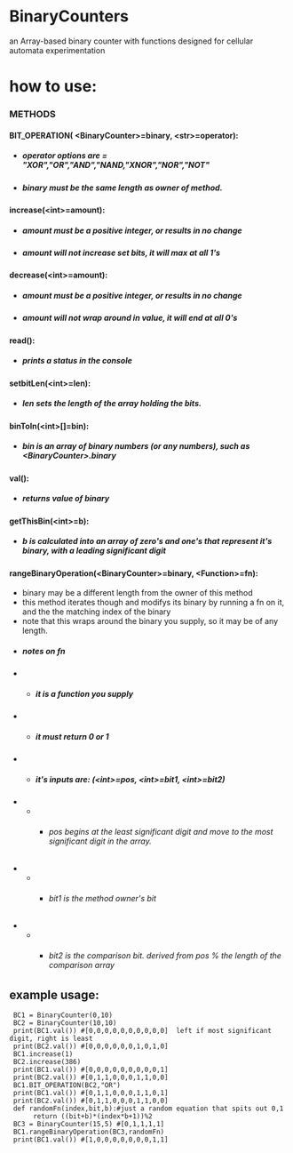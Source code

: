 # BinaryCounters
 an Array-based binary counter with functions designed for cellular automata experimentation

# how to use:

### METHODS

#### BIT_OPERATION( \<BinaryCounter\>=binary, \<str\>=operator):
* ##### operator options are = "XOR","OR","AND","NAND,"XNOR","NOR","NOT"
* ##### binary must be the same length as owner of method.
 
#### increase(\<int\>=amount):
* ##### amount must be a positive integer, or results in no change
* ##### amount will not increase set bits, it will max at all 1's

#### decrease(\<int\>=amount):
* ##### amount must be a positive integer, or results in no change
* ##### amount will not wrap around in value, it will end at all 0's
 
#### read():
* ##### prints a status in the console

#### setbitLen(\<int\>=len):
* #####  len sets the length of the array holding the bits.

#### binToIn(\<int\>[]=bin):
* #####  bin is an array of binary numbers (or any numbers), such as \<BinaryCounter\>.binary
  
#### val():
* ##### returns value of binary

#### getThisBin(\<int\>=b):
* ##### b is calculated into an array of zero's and one's that represent it's binary, with a leading significant digit


  
#### rangeBinaryOperation(\<BinaryCounter\>=binary, \<Function\>=fn):
* binary may be a different length from the owner of this method
* this method iterates though and modifys its binary by running a fn on it, and the the matching index of the binary
* note that this wraps around the binary you supply, so it may be of any length.
* ##### notes on fn
* * #####   it is a function you supply
* * #####   it must return 0 or 1
* * #####   it's inputs are: (\<int\>=pos, \<int\>=bit1, \<int\>=bit2)
 * * * ###### pos begins at the least significant digit and move to the most significant digit in the array.
 * * * ###### bit1 is the method owner's bit
 * * * ###### bit2 is the comparison bit. derived from pos % the length of the comparison array

 
 ## example usage:
     BC1 = BinaryCounter(0,10)  
     BC2 = BinaryCounter(10,10)
     print(BC1.val()) #[0,0,0,0,0,0,0,0,0,0]  left if most significant digit, right is least
     print(BC2.val()) #[0,0,0,0,0,0,1,0,1,0]
     BC1.increase(1) 
     BC2.increase(386) 
     print(BC1.val()) #[0,0,0,0,0,0,0,0,0,1]
     print(BC2.val()) #[0,1,1,0,0,0,1,1,0,0]
     BC1.BIT_OPERATION(BC2,"OR")
     print(BC1.val()) #[0,1,1,0,0,0,1,1,0,1]
     print(BC2.val()) #[0,1,1,0,0,0,1,1,0,0]
     def randomFn(index,bit,b):#just a random equation that spits out 0,1
          return ((bit+b)*(index*b+1))%2  
     BC3 = BinaryCounter(15,5) #[0,1,1,1,1]
     BC1.rangeBinaryOperation(BC3,randomFn) 
     print(BC1.val()) #[1,0,0,0,0,0,0,0,1,1]
